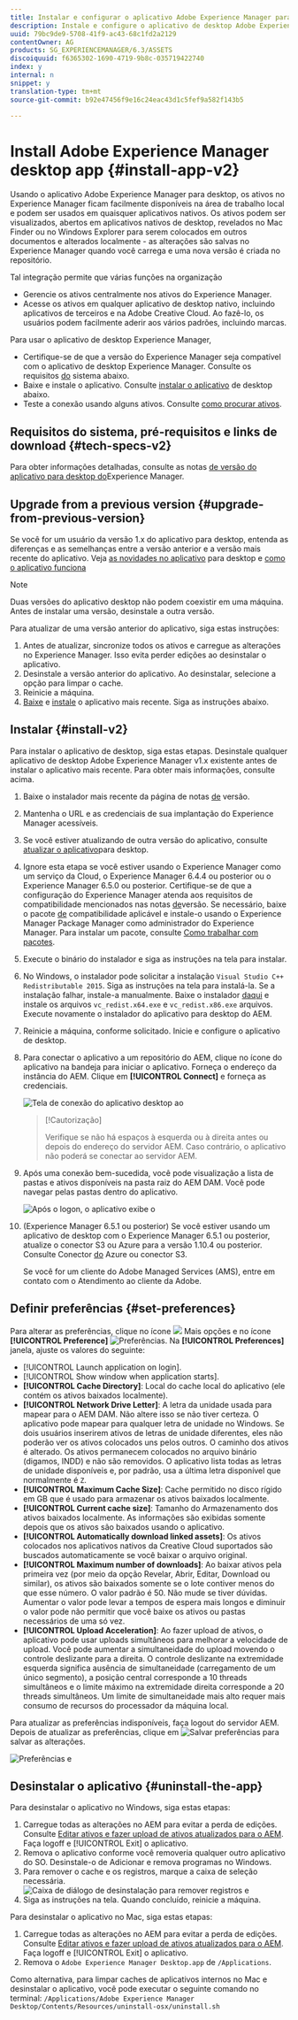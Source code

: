 ```yaml
---
title: Instalar e configurar o aplicativo Adobe Experience Manager para desktop
description: Instale e configure o aplicativo de desktop Adobe Experience Manager para trabalhar com os servidores de ativos Adobe Experience Manager e baixe os ativos em seu sistema de arquivos local.
uuid: 79bc9de9-5708-41f9-ac43-68c1fd2a2129
contentOwner: AG
products: SG_EXPERIENCEMANAGER/6.3/ASSETS
discoiquuid: f6365302-1690-4719-9b8c-035719422740
index: y
internal: n
snippet: y
translation-type: tm+mt
source-git-commit: b92e47456f9e16c24eac43d1c5fef9a582f143b5

---
```



# Install Adobe Experience Manager desktop app {#install-app-v2}

Usando o aplicativo Adobe Experience Manager para desktop, os ativos no Experience Manager ficam facilmente disponíveis na área de trabalho local e podem ser usados em quaisquer aplicativos nativos. Os ativos podem ser visualizados, abertos em aplicativos nativos de desktop, revelados no Mac Finder ou no Windows Explorer para serem colocados em outros documentos e alterados localmente - as alterações são salvas no Experience Manager quando você carrega e uma nova versão é criada no repositório.

Tal integração permite que várias funções na organização

* Gerencie os ativos centralmente nos ativos do Experience Manager.
* Acesse os ativos em qualquer aplicativo de desktop nativo, incluindo aplicativos de terceiros e na Adobe Creative Cloud. Ao fazê-lo, os usuários podem facilmente aderir aos vários padrões, incluindo marcas.

Para usar o aplicativo de desktop Experience Manager,

* Certifique-se de que a versão do Experience Manager seja compatível com o aplicativo de desktop Experience Manager. Consulte os requisitos [do](release-notes.md#system-requirements-and-prerequisites-v2) sistema abaixo.
* Baixe e instale o aplicativo. Consulte [instalar o aplicativo](#install-v2) de desktop abaixo.
* Teste a conexão usando alguns ativos. Consulte [como procurar ativos](using.md#browse-search-preview-assets).

## Requisitos do sistema, pré-requisitos e links de download {#tech-specs-v2}

Para obter informações detalhadas, consulte as notas [de versão do aplicativo para desktop do](release-notes.md)Experience Manager.

## Upgrade from a previous version {#upgrade-from-previous-version}

Se você for um usuário da versão 1.x do aplicativo para desktop, entenda as diferenças e as semelhanças entre a versão anterior e a versão mais recente do aplicativo. Veja [as novidades no aplicativo](introduction.md#whats-new-v2) para desktop e [como o aplicativo funciona](release-notes.md#how-app-works)

>[!NOTE]
>
>Duas versões do aplicativo desktop não podem coexistir em uma máquina. Antes de instalar uma versão, desinstale a outra versão.

Para atualizar de uma versão anterior do aplicativo, siga estas instruções:

1. Antes de atualizar, sincronize todos os ativos e carregue as alterações no Experience Manager. Isso evita perder edições ao desinstalar o aplicativo.
1. Desinstale a versão anterior do aplicativo. Ao desinstalar, selecione a opção para limpar o cache.
1. Reinicie a máquina.
1. [Baixe](release-notes.md) e [instale](#install-v2) o aplicativo mais recente. Siga as instruções abaixo.

## Instalar {#install-v2}

Para instalar o aplicativo de desktop, siga estas etapas. Desinstale qualquer aplicativo de desktop Adobe Experience Manager v1.x existente antes de instalar o aplicativo mais recente. Para obter mais informações, consulte acima.

1. Baixe o instalador mais recente da página de notas [de](release-notes.md) versão.
1. Mantenha o URL e as credenciais de sua implantação do Experience Manager acessíveis.
1. Se você estiver atualizando de outra versão do aplicativo, consulte [atualizar o aplicativo](#upgrade-from-previous-version)para desktop.
1. Ignore esta etapa se você estiver usando o Experience Manager como um serviço da Cloud, o Experience Manager 6.4.4 ou posterior ou o Experience Manager 6.5.0 ou posterior. Certifique-se de que a configuração do Experience Manager atenda aos requisitos de compatibilidade mencionados nas notas [de](release-notes.md)versão. Se necessário, baixe o pacote [de](https://www.adobeaemcloud.com/content/marketplace/marketplaceProxy.html?packagePath=/content/companies/public/adobe/packages/cq640/featurepack/adobe-asset-link-support) compatibilidade aplicável e instale-o usando o Experience Manager Package Manager como administrador do Experience Manager. Para instalar um pacote, consulte [Como trabalhar com pacotes](https://docs.adobe.com/content/help/en/experience-manager-65/administering/contentmanagement/package-manager.html).
1. Execute o binário do instalador e siga as instruções na tela para instalar.
1. No Windows, o instalador pode solicitar a instalação `Visual Studio C++ Redistributable 2015`. Siga as instruções na tela para instalá-la. Se a instalação falhar, instale-a manualmente. Baixe o instalador [daqui](https://www.microsoft.com/en-us/download/details.aspx?id=52685) e instale os arquivos `vc_redist.x64.exe` e `vc_redist.x86.exe` arquivos. Execute novamente o instalador do aplicativo para desktop do AEM.
1. Reinicie a máquina, conforme solicitado. Inicie e configure o aplicativo de desktop.
1. Para conectar o aplicativo a um repositório do AEM, clique no ícone do aplicativo na bandeja para iniciar o aplicativo. Forneça o endereço da instância do AEM. Clique em **[!UICONTROL Connect]** e forneça as credenciais.

   ![Tela de conexão do aplicativo desktop ao](assets/connect_da2.png "endereço do servidor de entradaTela de conexão ao endereço do servidor de entrada")

   >[!Cautorização]
   >
   >Verifique se não há espaços à esquerda ou à direita antes ou depois do endereço do servidor AEM. Caso contrário, o aplicativo não poderá se conectar ao servidor AEM.

1. Após uma conexão bem-sucedida, você pode visualização a lista de pastas e ativos disponíveis na pasta raiz do AEM DAM. Você pode navegar pelas pastas dentro do aplicativo.

   ![Após o logon, o aplicativo exibe o](assets/firstview_da2.png "conteúdo do DAM. Após o logon, o aplicativo exibe o conteúdo do DAM")

1. (Experience Manager 6.5.1 ou posterior) Se você estiver usando um aplicativo de desktop com o Experience Manager 6.5.1 ou posterior, atualize o conector S3 ou Azure para a versão 1.10.4 ou posterior. Consulte Conector [do](https://docs.adobe.com/content/help/en/experience-manager-65/deploying/deploying/data-store-config.html#AzureDataStore) Azure ou conector [](https://docs.adobe.com/content/help/en/experience-manager-65/deploying/deploying/data-store-config.html#AmazonS3DataStore)S3.

   Se você for um cliente do Adobe Managed Services (AMS), entre em contato com o Atendimento ao cliente da Adobe.

## Definir preferências {#set-preferences}

Para alterar as preferências, clique no ícone ![](assets/do-not-localize/more_options_da2.png) Mais opções e no ícone **[!UICONTROL Preference]** ![Preferências](assets/do-not-localize/preferences_icon_da2.png). Na **[!UICONTROL Preferences]** janela, ajuste os valores do seguinte:

* [!UICONTROL Launch application on login].
* [!UICONTROL Show window when application starts].
* **[!UICONTROL Cache Directory]**: Local do cache local do aplicativo (ele contém os ativos baixados localmente).
* **[!UICONTROL Network Drive Letter]**: A letra da unidade usada para mapear para o AEM DAM. Não altere isso se não tiver certeza. O aplicativo pode mapear para qualquer letra de unidade no Windows. Se dois usuários inserirem ativos de letras de unidade diferentes, eles não poderão ver os ativos colocados uns pelos outros. O caminho dos ativos é alterado. Os ativos permanecem colocados no arquivo binário (digamos, INDD) e não são removidos. O aplicativo lista todas as letras de unidade disponíveis e, por padrão, usa a última letra disponível que normalmente é `Z`.
* **[!UICONTROL Maximum Cache Size]**: Cache permitido no disco rígido em GB que é usado para armazenar os ativos baixados localmente.
* **[!UICONTROL Current cache size]**: Tamanho do Armazenamento dos ativos baixados localmente. As informações são exibidas somente depois que os ativos são baixados usando o aplicativo.
* **[!UICONTROL Automatically download linked assets]**: Os ativos colocados nos aplicativos nativos da Creative Cloud suportados são buscados automaticamente se você baixar o arquivo original.
* **[!UICONTROL Maximum number of downloads]**: Ao baixar ativos pela primeira vez (por meio da opção Revelar, Abrir, Editar, Download ou similar), os ativos são baixados somente se o lote contiver menos do que esse número. O valor padrão é 50. Não mude se tiver dúvidas. Aumentar o valor pode levar a tempos de espera mais longos e diminuir o valor pode não permitir que você baixe os ativos ou pastas necessários de uma só vez.
* **[!UICONTROL Upload Acceleration]**: Ao fazer upload de ativos, o aplicativo pode usar uploads simultâneos para melhorar a velocidade de upload. Você pode aumentar a simultaneidade do upload movendo o controle deslizante para a direita. O controle deslizante na extremidade esquerda significa ausência de simultaneidade (carregamento de um único segmento), a posição central corresponde a 10 threads simultâneos e o limite máximo na extremidade direita corresponde a 20 threads simultâneos. Um limite de simultaneidade mais alto requer mais consumo de recursos do processador da máquina local.

Para atualizar as preferências indisponíveis, faça logout do servidor AEM. Depois de atualizar as preferências, clique em ![Salvar preferências](assets/do-not-localize/save_preferences_da2.png) para salvar as alterações.

![Preferências e](assets/preferences_da2.png "configurações do aplicativo para desktop AEM Preferências do aplicativo para desktop")

## Desinstalar o aplicativo {#uninstall-the-app}

Para desinstalar o aplicativo no Windows, siga estas etapas:

1. Carregue todas as alterações no AEM para evitar a perda de edições. Consulte [Editar ativos e fazer upload de ativos atualizados para o AEM](using.md#edit-assets-upload-updated-assets). Faça logoff e [!UICONTROL Exit] o aplicativo.
1. Remova o aplicativo conforme você removeria qualquer outro aplicativo do SO. Desinstale-o de Adicionar e remova programas no Windows.
1. Para remover o cache e os registros, marque a caixa de seleção necessária.
   ![Caixa de diálogo de desinstalação para remover registros e](assets/uninstall_da2.png "cacheCaixa de diálogo de desinstalação para remover registros e cache")
1. Siga as instruções na tela. Quando concluído, reinicie a máquina.

Para desinstalar o aplicativo no Mac, siga estas etapas:

1. Carregue todas as alterações no AEM para evitar a perda de edições. Consulte [Editar ativos e fazer upload de ativos atualizados para o AEM](using.md#edit-assets-upload-updated-assets). Faça logoff e [!UICONTROL Exit] o aplicativo.
1. Remova o `Adobe Experience Manager Desktop.app` de `/Applications`.

Como alternativa, para limpar caches de aplicativos internos no Mac e desinstalar o aplicativo, você pode executar o seguinte comando no terminal:
`/Applications/Adobe Experience Manager Desktop/Contents/Resources/uninstall-osx/uninstall.sh`

